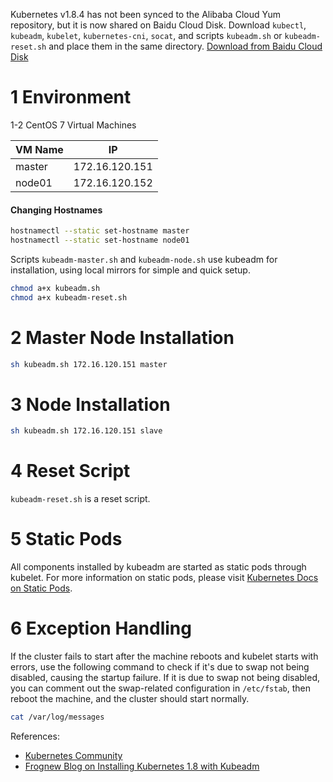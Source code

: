 
Kubernetes v1.8.4 has not been synced to the Alibaba Cloud Yum repository, but it is now shared on Baidu Cloud Disk. Download `kubectl`, `kubeadm`, `kubelet`, `kubernetes-cni`, `socat`, and scripts `kubeadm.sh` or `kubeadm-reset.sh` and place them in the same directory.
[Download from Baidu Cloud Disk](https://pan.baidu.com/s/1c1VAeli)

# 1 Environment

1-2 CentOS 7 Virtual Machines

| VM Name | IP              |
|---------|-----------------|
| master  | 172.16.120.151  |
| node01  | 172.16.120.152  |

#### Changing Hostnames
```bash
hostnamectl --static set-hostname master
hostnamectl --static set-hostname node01
```

Scripts `kubeadm-master.sh` and `kubeadm-node.sh` use kubeadm for installation, using local mirrors for simple and quick setup.
```bash
chmod a+x kubeadm.sh
chmod a+x kubeadm-reset.sh
```

# 2 Master Node Installation
```bash
sh kubeadm.sh 172.16.120.151 master
```

# 3 Node Installation
```bash
sh kubeadm.sh 172.16.120.151 slave
```

# 4 Reset Script
`kubeadm-reset.sh` is a reset script.

# 5 Static Pods
All components installed by kubeadm are started as static pods through kubelet.
For more information on static pods, please visit [Kubernetes Docs on Static Pods](https://kubernetes.io/cn/docs/tasks/administer-cluster/static-pod/).

# 6 Exception Handling
If the cluster fails to start after the machine reboots and kubelet starts with errors, use the following command to check if it's due to swap not being disabled, causing the startup failure. If it is due to swap not being disabled, you can comment out the swap-related configuration in `/etc/fstab`, then reboot the machine, and the cluster should start normally.
```bash
cat /var/log/messages
```

References:

- [Kubernetes Community](https://www.kubernetes.org.cn/2906.html)
- [Frognew Blog on Installing Kubernetes 1.8 with Kubeadm](https://blog.frognew.com/2017/09/kubeadm-install-kubernetes-1.8.html)


